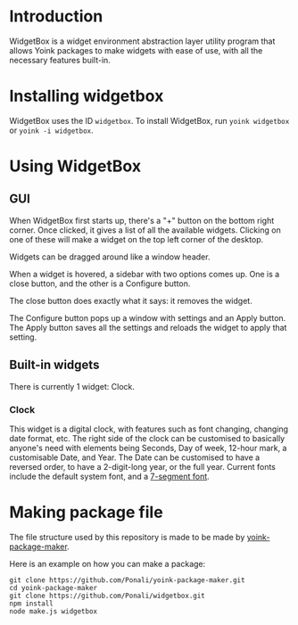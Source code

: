 # Introduction
WidgetBox is a widget environment abstraction layer utility program that allows Yoink packages to make widgets with ease of use, with all the necessary features built-in.

# Installing widgetbox
WidgetBox uses the ID `widgetbox`.
To install WidgetBox, run `yoink widgetbox` or `yoink -i widgetbox`.

# Using WidgetBox
## GUI
When WidgetBox first starts up, there's a "+" button on the bottom right corner.
Once clicked, it gives a list of all the available widgets. Clicking on one of these will make a widget on the top left corner of the desktop.

Widgets can be dragged around like a window header.

When a widget is hovered, a sidebar with two options comes up. One is a close button, and the other is a Configure button.

The close button does exactly what it says: it removes the widget.

The Configure button pops up a window with settings and an Apply button. The Apply button saves all the settings and reloads the widget to apply that setting.
## Built-in widgets
There is currently 1 widget: Clock.
### Clock
This widget is a digital clock, with features such as font changing, changing date format, etc.
The right side of the clock can be customised to basically anyone's need with elements being Seconds, Day of week, 12-hour mark, a customisable Date, and Year.
The Date can be customised to have a reversed order, to have a 2-digit-long year, or the full year.
Current fonts include the default system font, and a [7-segment font](https://torinak.com/font/7-segment).

# Making package file
The file structure used by this repository is made to be made by [yoink-package-maker](https://github.com/Ponali/yoink-package-maker).

Here is an example on how you can make a package:
```
git clone https://github.com/Ponali/yoink-package-maker.git
cd yoink-package-maker
git clone https://github.com/Ponali/widgetbox.git
npm install
node make.js widgetbox
```
